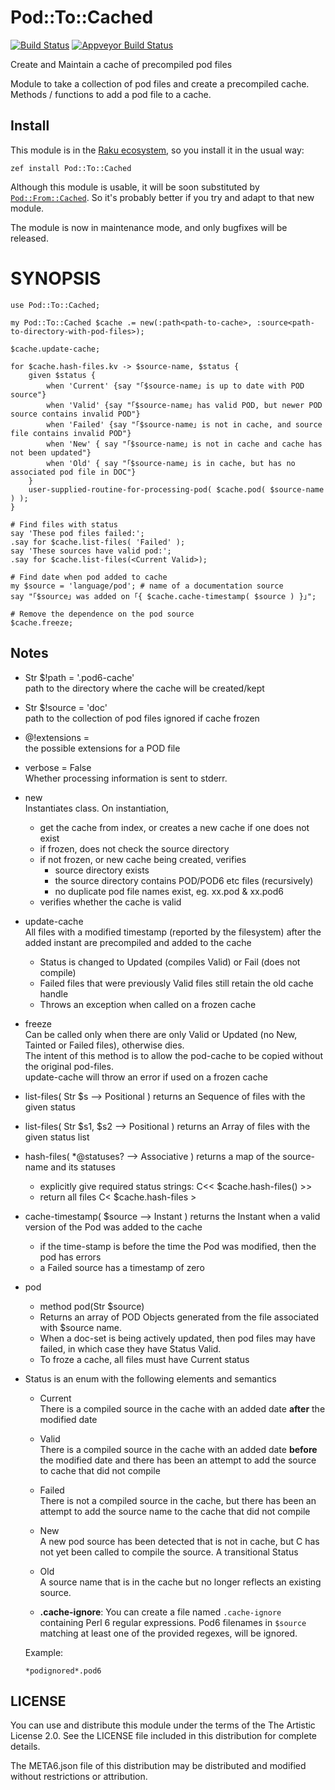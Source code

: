 # Pod::To::Cached

[![Build Status](https://travis-ci.com/perl6/Pod-To-Cached.svg?branch=master)](https://travis-ci.com/perl6/Pod-To-Cached)
[![Appveyor Build Status](https://ci.appveyor.com/api/projects/status/github/perl6/Pod-To-Cached?svg=true)](https://ci.appveyor.com/api/projects/status/github/perl6/Pod-To-Cached?svg=true)

Create and Maintain a cache of precompiled pod files

Module to take a collection of pod files and create a precompiled cache. Methods / functions
to add a pod file to a cache.

## Install

This module is in the [Raku ecosystem](https://modules.raku.org), so you
 install it in the usual way:

    zef install Pod::To::Cached

Although this module is usable, it will be soon substituted by [`Pod::From::Cached`](https://github.com/finanalyst/raku-pod-from-cache). So it's
 probably better if you try and adapt to that new module.

The module is now in maintenance mode, and only bugfixes will be released.

# SYNOPSIS
```perl6
use Pod::To::Cached;

my Pod::To::Cached $cache .= new(:path<path-to-cache>, :source<path-to-directory-with-pod-files>);

$cache.update-cache;

for $cache.hash-files.kv -> $source-name, $status {
    given $status {
        when 'Current' {say "｢$source-name｣ is up to date with POD source"}
        when 'Valid' {say "｢$source-name｣ has valid POD, but newer POD source contains invalid POD"}
        when 'Failed' {say "｢$source-name｣ is not in cache, and source file contains invalid POD"}
        when 'New' { say "｢$source-name｣ is not in cache and cache has not been updated"}
        when 'Old' { say "｢$source-name｣ is in cache, but has no associated pod file in DOC"}
    }
    user-supplied-routine-for-processing-pod( $cache.pod( $source-name ) );
}

# Find files with status
say 'These pod files failed:';
.say for $cache.list-files( 'Failed' );
say 'These sources have valid pod:';
.say for $cache.list-files(<Current Valid>);

# Find date when pod added to cache
my $source = 'language/pod'; # name of a documentation source
say "｢$source｣ was added on ｢{ $cache.cache-timestamp( $source ) }｣";

# Remove the dependence on the pod source
$cache.freeze;

```
## Notes
-  Str $!path = '.pod6-cache'  
    path to the directory where the cache will be created/kept

-  Str $!source = 'doc'  
    path to the collection of pod files
    ignored if cache frozen

-  @!extensions = <pod pod6>  
    the possible extensions for a POD file

-  verbose = False  
    Whether processing information is sent to stderr.

-  new  
    Instantiates class. On instantiation,
    - get the cache from index, or creates a new cache if one does not exist
    - if frozen, does not check the source directory
    - if not frozen, or new cache being created, verifies
        - source directory exists
        - the source directory contains POD/POD6 etc files (recursively)
        - no duplicate pod file names exist, eg. xx.pod & xx.pod6
    - verifies whether the cache is valid

-  update-cache  
    All files with a modified timestamp (reported by the filesystem) after the added instant are precompiled and added to the cache
    - Status is changed to Updated (compiles Valid) or Fail (does not compile)
    - Failed files that were previously Valid files still retain the old cache handle
    - Throws an exception when called on a frozen cache

-  freeze  
    Can be called only when there are only Valid or Updated (no New, Tainted or Failed files),
    otherwise dies.  
    The intent of this method is to allow the pod-cache to be copied without the original pod-files.  
    update-cache will throw an error if used on a frozen cache

-  list-files( Str $s --> Positional )
    returns an Sequence of files with the given status

-  list-files( Str $s1, $s2 --> Positional )
    returns an Array of files with the given status list

-  hash-files( *@statuses? --> Associative )
    returns a map of the source-name and its statuses
    -  explicitly give required status strings: C<< $cache.hash-files(<Old Failed>) >>
    -  return all files C< $cache.hash-files >

-  cache-timestamp( $source --> Instant )
    returns the Instant when a valid version of the Pod was added to the cache
    -  if the time-stamp is before the time the Pod was modified, then the pod has errors
    -  a Failed source has a timestamp of zero

-  pod
    - method pod(Str $source)
    - Returns an array of POD Objects generated from the file associated with $source name.
    - When a doc-set is being actively updated, then pod files may have failed, in which case they have Status Valid.
    - To froze a cache, all files must have Current status

-  Status is an enum with the following elements and semantics
    -  Current  
         There is a compiled source in the cache with an added date **after** the modified date
    -  Valid  
    There is a compiled source in the cache with an added date **before** the modified date and there has been an attempt to add the source to cache that did not compile
    -  Failed  
    There is not a compiled source in the cache, but there has been an attempt to add the source name to the cache that did not compile
    -  New  
    A new pod source has been detected that is not in cache, but C<update-cache> has not yet been called to compile the source. A transitional Status
    -  Old  
    A source name that is in the cache but no longer reflects an existing source.

    - **.cache-ignore**: You can create a file named `.cache-ignore` containing Perl 6 regular expressions. Pod6 filenames in `$source` matching at least one of the provided regexes, will be ignored.

    Example:
    ~~~
    *podignored*.pod6
    ~~~
## LICENSE

You can use and distribute this module under the terms of the The Artistic License 2.0. See the LICENSE file included in this distribution for complete details.

The META6.json file of this distribution may be distributed and modified without restrictions or attribution.
